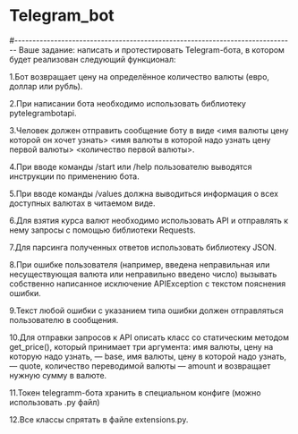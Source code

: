 # Telegram_bot
#------------------------------------------------------------------------------
Ваше задание: написать и протестировать Telegram-бота, в котором будет реализован следующий функционал:

1.Бот возвращает цену на определённое количество валюты (евро, доллар или рубль).

2.При написании бота необходимо использовать библиотеку pytelegrambotapi.

3.Человек должен отправить сообщение боту в виде <имя валюты цену которой он хочет узнать> <имя валюты в которой надо узнать цену первой валюты> <количество первой валюты>.

4.При вводе команды /start или /help пользователю выводятся инструкции по применению бота.

5.При вводе команды /values должна выводиться информация о всех доступных валютах в читаемом виде.

6.Для взятия курса валют необходимо использовать API и отправлять к нему запросы с помощью библиотеки Requests.

7.Для парсинга полученных ответов использовать библиотеку JSON.

8.При ошибке пользователя (например, введена неправильная или несуществующая валюта или неправильно введено число) вызывать собственно написанное исключение APIException с текстом пояснения ошибки.

9.Текст любой ошибки с указанием типа ошибки должен отправляться пользователю в сообщения.

10.Для отправки запросов к API описать класс со статическим методом get_price(), который принимает три аргумента: имя валюты, цену на которую надо узнать, — base, имя валюты, цену в которой надо узнать, — quote, количество переводимой валюты — amount и возвращает нужную сумму в валюте.

11.Токен telegramm-бота хранить в специальном конфиге (можно использовать .py файл)

12.Все классы спрятать в файле extensions.py.
